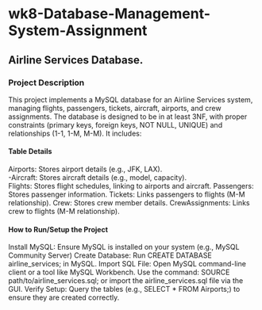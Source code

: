 # wk8-Database-Management-System-Assignment

## Airline Services Database.

### Project Description

This project implements a MySQL database for an Airline Services system, managing flights, passengers, tickets, aircraft, airports, and crew assignments.
The database is designed to be in at least 3NF, with proper constraints (primary keys, foreign keys, NOT NULL, UNIQUE) and relationships (1-1, 1-M, M-M). It includes:

#### Table Details

Airports: Stores airport details (e.g., JFK, LAX).  
-Aircraft: Stores aircraft details (e.g., model, capacity).  
Flights: Stores flight schedules, linking to airports and aircraft.
Passengers: Stores passenger information.
Tickets: Links passengers to flights (M-M relationship).
Crew: Stores crew member details.
CrewAssignments: Links crew to flights (M-M relationship).

#### How to Run/Setup the Project

Install MySQL: Ensure MySQL is installed on your system (e.g., MySQL Community Server)
Create Database: Run CREATE DATABASE airline_services; in MySQL.
Import SQL File:
Open MySQL command-line client or a tool like MySQL Workbench.
Use the command: SOURCE path/to/airline_services.sql; or import the airline_services.sql file via the GUI.
Verify Setup: Query the tables (e.g., SELECT * FROM Airports;) to ensure they are created correctly.

